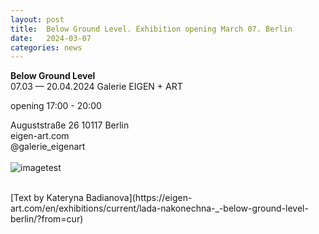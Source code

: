 ```yaml
---
layout: post
title:  Below Ground Level. Exhibition opening March 07. Berlin
date:   2024-03-07
categories: news
---
```


<section markdown="1" class="EN">

**Below Ground Level** <br>
07.03 — 20.04.2024
Galerie EIGEN + ART 

opening 17:00 - 20:00

Auguststraße 26 10117 Berlin 
<br>
eigen-art.com 
<br>
@galerie_eigenart
<br>
<br>
![imagetest]({{site.baseurl}}/assets/images/posts/invitation-berlin-2024.png#50)

<br>
[Text by Kateryna Badianova](https://eigen-art.com/en/exhibitions/current/lada-nakonechna-_-below-ground-level-berlin/?from=cur) <br>

<br>
</section>


<section markdown="1" class="UKR">

</section>
